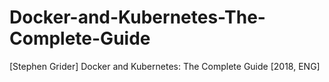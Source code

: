 # Docker-and-Kubernetes-The-Complete-Guide
[Stephen Grider] Docker and Kubernetes: The Complete Guide [2018, ENG]

